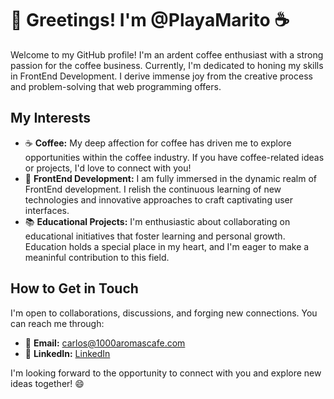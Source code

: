# 👋 Greetings! I'm @PlayaMarito ☕

Welcome to my GitHub profile! I'm an ardent coffee enthusiast with a strong passion for the coffee business. Currently, I'm dedicated to honing my skills in FrontEnd Development. I derive immense joy from the creative process and problem-solving that web programming offers.

## My Interests
- ☕ **Coffee:** My deep affection for coffee has driven me to explore opportunities within the coffee industry. If you have coffee-related ideas or projects, I'd love to connect with you!
- 🌱 **FrontEnd Development:** I am fully immersed in the dynamic realm of FrontEnd development. I relish the continuous learning of new technologies and innovative approaches to craft captivating user interfaces.
- 📚 **Educational Projects:** I'm enthusiastic about collaborating on educational initiatives that foster learning and personal growth. Education holds a special place in my heart, and I'm eager to make a meaninful contribution to this field.

## How to Get in Touch
I'm open to collaborations, discussions, and forging new connections. You can reach me through:

- 📧 **Email:** [carlos@1000aromascafe.com](mailto:carlos@1000aromascafe.com)
- 🔗 **LinkedIn:** [LinkedIn](https://www.linkedin.com/in/walterrojas)


I'm looking forward to the opportunity to connect with you and explore new ideas together! 😄



